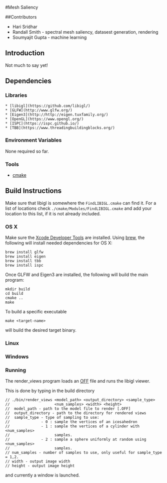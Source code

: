 #Mesh Saliency

##Contributors
  * Hari Sridhar
  * Randall Smith - spectral mesh saliency, datasest generation, rendering
  * Soumyajit Gupta - machine learning

## Introduction
Not much to say yet!

## Dependencies

### Libraries
    * [libigl](https://github.com/libigl/)
    * [GLFW](http://www.glfw.org/)
    * [Eigen3](http://http://eigen.tuxfamily.org/)
    * [OpenGL](https://www.opengl.org/)
    * [ISPC](https://ispc.github.io/)
    * [TBB](https://www.threadingbuildingblocks.org/)

### Environment Variables

None required so far.

### Tools

* [cmake](https://cmake.org/)

## Build Instructions

Make sure that libigl is somewhere the `FindLIBIGL.cmake` can find it. For a
list of locations check `./cmake/Modules/FindLIBIGL.cmake` and add your
location to this list, if it is not already included.

### OS X
Make sure the [Xcode Developer Tools](https://developer.apple.com/xcode/) are
installed. Using [brew](http://brew.sh/), the following will install needed
dependencies for OS X:

```
brew install glfw
brew install eigen
brew install tbb
brew install ispc
```

Once GLFW and Eigen3 are installed, the following will build the main program:
```
mkdir build
cd build
cmake ..
make
```
To build a specific executable
```
make <target-name>
```
will build the desired target binary.
### Linux

### Windows


### Running

The render_views program loads an 
[OFF](http://www.geomview.org/docs/html/OFF.html) file and runs the libigl
viewer.

This is done by typing in the build directory
```
// ./bin/render_views <model_path> <output_directory> <sample_type>
//                    <num_samples> <width> <height>
//  model_path - path to the model file to render [.OFF]
//  output_directory - path to the directory for rendered views
//  sample_type - type of sampling to use:
//              - 0 : sample the vertices of an icosahedron
//              - 1 : sample the vertices of a cylinder with <num_samples>
//                    samples.
//              - 2 : sample a sphere uniformly at random using <num_samples>
//                    samples.
// num_samples - number of samples to use, only useful for sample_type = 1,2.
// width - output image width
// height - output image height
```
and currently a window is launched.


